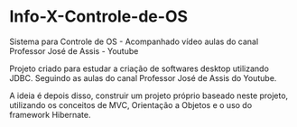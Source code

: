# Info-X-Controle-de-OS
Sistema para Controle de OS - Acompanhado vídeo aulas do canal Professor José de Assis - Youtube

Projeto criado para estudar a criação de softwares desktop utilizando JDBC. Seguindo as aulas do canal Professor José de Assis
do Youtube. 

A ideia é depois disso, construir um projeto próprio baseado neste projeto, utilizando os conceitos de MVC, Orientação a Objetos 
e o uso do framework Hibernate. 
